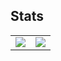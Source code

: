 ## Stats

<table>
  <tr>
    <td>
      <img align="center" src="https://github-readme-stats.vercel.app/api?username=AkariRin&count_private=true&show_icons=true&hide_border=true" />
    </td>
    <td>
      <img align="center" src="https://github-readme-stats.vercel.app/api/top-langs/?username=AkariRin&hide=hack&layout=compact&hide_border=true" />
    </td>   
  </tr>
</table>
